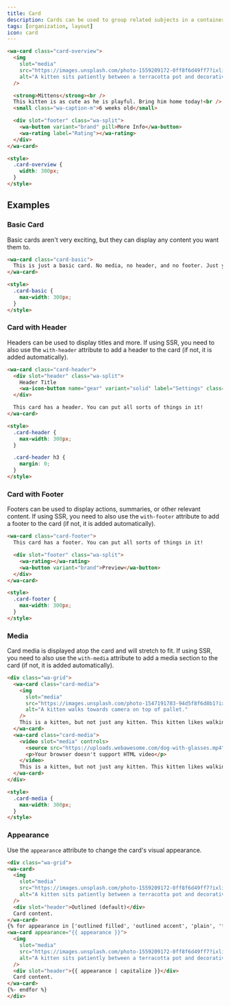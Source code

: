 ```yaml
---
title: Card
description: Cards can be used to group related subjects in a container.
tags: [organization, layout]
icon: card
---
```


```html {.example}
<wa-card class="card-overview">
  <img
    slot="media"
    src="https://images.unsplash.com/photo-1559209172-0ff8f6d49ff7?ixlib=rb-1.2.1&ixid=eyJhcHBfaWQiOjEyMDd9&auto=format&fit=crop&w=500&q=80"
    alt="A kitten sits patiently between a terracotta pot and decorative grasses."
  />

  <strong>Mittens</strong><br />
  This kitten is as cute as he is playful. Bring him home today!<br />
  <small class="wa-caption-m">6 weeks old</small>

  <div slot="footer" class="wa-split">
    <wa-button variant="brand" pill>More Info</wa-button>
    <wa-rating label="Rating"></wa-rating>
  </div>
</wa-card>

<style>
  .card-overview {
    width: 300px;
  }
</style>
```

## Examples

### Basic Card

Basic cards aren't very exciting, but they can display any content you want them to.

```html {.example}
<wa-card class="card-basic">
  This is just a basic card. No media, no header, and no footer. Just your content.
</wa-card>

<style>
  .card-basic {
    max-width: 300px;
  }
</style>
```

### Card with Header

Headers can be used to display titles and more.
If using SSR, you need to also use the `with-header` attribute to add a header to the card (if not, it is added automatically).

```html {.example}
<wa-card class="card-header">
  <div slot="header" class="wa-split">
    Header Title
    <wa-icon-button name="gear" variant="solid" label="Settings" class="wa-size-m"></wa-icon-button>
  </div>

  This card has a header. You can put all sorts of things in it!
</wa-card>

<style>
  .card-header {
    max-width: 300px;
  }

  .card-header h3 {
    margin: 0;
  }
</style>
```

### Card with Footer

Footers can be used to display actions, summaries, or other relevant content.
If using SSR, you need to also use the `with-footer` attribute to add a footer to the card (if not, it is added automatically).

```html {.example}
<wa-card class="card-footer">
  This card has a footer. You can put all sorts of things in it!

  <div slot="footer" class="wa-split">
    <wa-rating></wa-rating>
    <wa-button variant="brand">Preview</wa-button>
  </div>
</wa-card>

<style>
  .card-footer {
    max-width: 300px;
  }
</style>
```

### Media

Card media is displayed atop the card and will stretch to fit.
If using SSR, you need to also use the `with-media` attribute to add a media section to the card (if not, it is added automatically).

```html {.example}
<div class="wa-grid">
  <wa-card class="card-media">
    <img
      slot="media"
      src="https://images.unsplash.com/photo-1547191783-94d5f8f6d8b1?ixlib=rb-1.2.1&ixid=eyJhcHBfaWQiOjEyMDd9&auto=format&fit=crop&w=400&q=80"
      alt="A kitten walks towards camera on top of pallet."
    />
    This is a kitten, but not just any kitten. This kitten likes walking along pallets.
  </wa-card>
  <wa-card class="card-media">
    <video slot="media" controls>
      <source src="https://uploads.webawesome.com/dog-with-glasses.mp4">
      <p>Your browser doesn't support HTML video</p>
    </video>
    This is a kitten, but not just any kitten. This kitten likes walking along pallets.
  </wa-card>
</div>

<style>
  .card-media {
    max-width: 300px;
  }
</style>
```

### Appearance

Use the `appearance` attribute to change the card's visual appearance.

```html {.example}
<div class="wa-grid">
<wa-card>
  <img
    slot="media"
    src="https://images.unsplash.com/photo-1559209172-0ff8f6d49ff7?ixlib=rb-1.2.1&ixid=eyJhcHBfaWQiOjEyMDd9&auto=format&fit=crop&w=500&q=80"
    alt="A kitten sits patiently between a terracotta pot and decorative grasses."
  />
  <div slot="header">Outlined (default)</div>
  Card content.
</wa-card>
{% for appearance in ['outlined filled', 'outlined accent', 'plain', 'filled', 'accent'] -%}
<wa-card appearance="{{ appearance }}">
  <img
    slot="media"
    src="https://images.unsplash.com/photo-1559209172-0ff8f6d49ff7?ixlib=rb-1.2.1&ixid=eyJhcHBfaWQiOjEyMDd9&auto=format&fit=crop&w=500&q=80"
    alt="A kitten sits patiently between a terracotta pot and decorative grasses."
  />
  <div slot="header">{{ appearance | capitalize }}</div>
  Card content.
</wa-card>
{%- endfor %}
</div>
```
